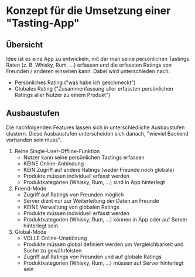 # Konzept für die Umsetzung einer "Tasting-App"
## Übersicht
Idee ist es eine App zu entwickeln, mit der man seine persönlichen Tastings Raten (z. B. Whisky, Rum, ...) erfassen und die erfassten Ratings von Freunden / anderen einsehen kann. Dabei wird unterschieden nach:
- Persönliches Rating ("was habe ich geschmeckt")
- Globales Rating ("Zusammenfassung aller erfassten persönlichen Ratings aller Nutzer zu einem Produkt")
## Ausbaustufen
Die nachfolgenden Features lassen sich in unterschiedliche Ausbaustufen clustern. Diese Ausbaustufen unterscheiden sich danach, "wieviel Backend vorhanden sein muss".
1. Reine Single-User-Offline-Funktion
   - Nutzer kann seine persönlichen Tastings erfassen
   - KEINE Online-Anbindung
   - KEIN Zugriff auf andere Ratings (weder Freunde noch globale)
   - Produkte müssen individuell erfasst werden
   - Produktkategorien (Whisky, Rum, ...) sind in App hinterlegt
2. Friend-Mode
   - Zugriff auf Ratings von Freunden möglich
   - Server dient nur zur Weiterleitung der Daten an Freunde
   - KEINE Verwaltung von globalen Ratings
   - Produkte müssen individuell erfasst werden    
   - Produktkategorien (Whisky, Rum, ...) können in App oder auf Server hinterlegt sein
3. Global-Mode
   - VOLLE Online-Unstützung
   - Produkte müssen global definiert werden um Vergleichbarkeit und Suche zu gewährleisten
   - Zugriff auf Ratings von Freunden und auf globale Ratings
   - Produktkategorien (Whisky, Rum, ...) müssen auf Server hinterlegt sein
   
